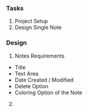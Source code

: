 ### Tasks

1. Project Setup
2. Design Single Note

### Design

1. Notes Requirements

- Title
- Text Area
- Date Created / Modified
- Delete Option
- Coloring Option of the Note

2.

